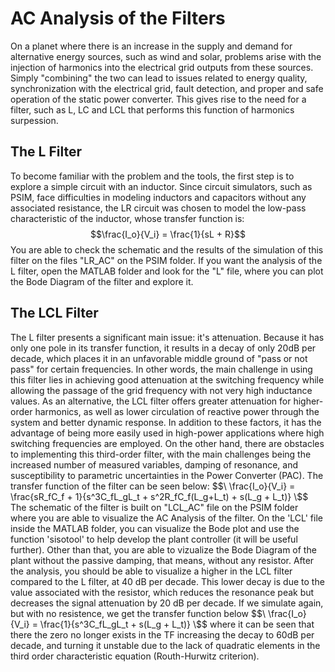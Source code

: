 # AC Analysis of the Filters

On a planet where there is an increase in the supply and demand for alternative energy sources, such as wind and solar, problems arise with the injection of harmonics into the electrical grid outputs from these sources. 
Simply "combining" the two can lead to issues related to energy quality, synchronization with the electrical grid, fault detection, and proper and safe operation of the static power converter.
This gives rise to the need for a filter, such as L, LC and LCL that performs this function of harmonics surpession.

## The L Filter
To become familiar with the problem and the tools, the first step is to explore a simple circuit with an inductor. 
Since circuit simulators, such as PSIM, face difficulties in modeling inductors and capacitors without any associated resistance, the LR circuit was chosen to model the low-pass characteristic of the inductor, whose transfer function is: 
$$\frac{I_o}{V_i} = \frac{1}{sL + R}$$
You are able to check the schematic and the results of the simulation of this filter on the files "LR_AC" on the PSIM folder. 
If you want the analysis of the L filter, open the MATLAB folder and look for the "L" file, where you can plot the Bode Diagram of the filter and explore it.

## The LCL Filter
The L filter presents a significant main issue: it's attenuation. Because it has only one pole in its transfer function, it results in a decay of only 20dB per decade, which places it in an unfavorable middle ground of "pass or not pass" 
for certain frequencies. 
In other words, the main challenge in using this filter lies in achieving good attenuation at the switching frequency while allowing the passage of the grid frequency with not very high inductance values.
As an alternative, the LCL filter offers greater attenuation for higher-order harmonics, as well as lower circulation of reactive power through the system and better dynamic response. 
In addition to these factors, it has the advantage of being more easily used in high-power applications where high switching frequencies are employed. On the other hand, 
there are obstacles to implementing this third-order filter, with the main challenges being the increased number of measured variables, damping of resonance, and susceptibility to parametric uncertainties in the Power Converter (PAC). 
The transfer function of the filter can be seen below:
$$\ \frac{I_o}{V_i} = \frac{sR_fC_f + 1}{s^3C_fL_gL_t + s^2R_fC_f(L_g+L_t) + s(L_g + L_t)} \$$
The schematic of the filter is built on "LCL_AC" file on the PSIM folder where you are able to visualize the AC Analysis of the filter. On the 'LCL' file inside the MATLAB folder, 
you can visualize the Bode plot and use the function 'sisotool' to help develop the plant controller (it will be useful further). Other than that, you are able to vizualize the Bode Diagram of the plant without the passive damping, that means, without any resistor.
After the analysis, you should be able to visualize a higher in the LCL filter compared to the L filter, at 40 dB per decade. This lower decay is due to the value associated with the resistor, which reduces the resonance peak but decreases the signal attenuation by 20 dB per decade. 
If we simulate again, but with no resistence, we get the transfer function below 
$$\ \frac{I_o}{V_i} = \frac{1}{s^3C_fL_gL_t + s(L_g + L_t)} \$$
where it can be seen that there the zero no longer exists in the TF increasing the decay to 60dB per decade, and turning it unstable due to the lack of quadratic elements in the third order characteristic equation (Routh-Hurwitz criterion).




